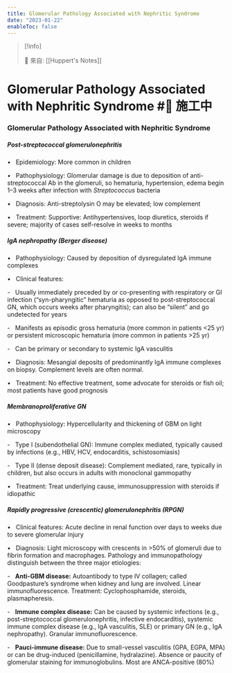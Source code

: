```yaml
---
title: Glomerular Pathology Associated with Nephritic Syndrome
date: "2023-01-22"
enableToc: false
---
```


> [!info]
>
> 🌱 來自: [[Huppert's Notes]]

# Glomerular Pathology Associated with Nephritic Syndrome #🚧 施工中

### Glomerular Pathology Associated with Nephritic Syndrome

##### Post-streptococcal glomerulonephritis

•   Epidemiology: More common in children

•   Pathophysiology: Glomerular damage is due to deposition of anti-streptococcal Ab in the glomeruli, so hematuria, hypertension, edema begin 1–3 weeks after infection with *Streptococcus* bacteria

•   Diagnosis: Anti-streptolysin O may be elevated; low complement

•   Treatment: Supportive: Antihypertensives, loop diuretics, steroids if severe; majority of cases self-resolve in weeks to months

##### IgA nephropathy (Berger disease)

•   Pathophysiology: Caused by deposition of dysregulated IgA immune complexes

•   Clinical features:

-   Usually immediately preceded by or co-presenting with respiratory or GI infection (“syn-pharyngitic” hematuria as opposed to post-streptococcal GN, which occurs weeks after pharyngitis); can also be “silent” and go undetected for years

-   Manifests as episodic gross hematuria (more common in patients <25 yr) or persistent microscopic hematuria (more common in patients >25 yr)

-   Can be primary or secondary to systemic IgA vasculitis

•   Diagnosis: Mesangial deposits of predominantly IgA immune complexes on biopsy. Complement levels are often normal.

•   Treatment: No effective treatment, some advocate for steroids or fish oil; most patients have good prognosis

##### Membranoproliferative GN

•   Pathophysiology: Hypercellularity and thickening of GBM on light microscopy

-   Type I (subendothelial GN): Immune complex mediated, typically caused by infections (e.g., HBV, HCV, endocarditis, schistosomiasis)

-   Type II (dense deposit disease): Complement mediated, rare, typically in children, but also occurs in adults with monoclonal gammopathy

•   Treatment: Treat underlying cause, immunosuppression with steroids if idiopathic

##### Rapidly progressive (crescentic) glomerulonephritis (RPGN)

•   Clinical features: Acute decline in renal function over days to weeks due to severe glomerular injury

•   Diagnosis: Light microscopy with crescents in >50% of glomeruli due to fibrin formation and macrophages. Pathology and immunopathology distinguish between the three major etiologies:

-   **Anti-GBM disease:** Autoantibody to type IV collagen; called Goodpasture’s syndrome when kidney and lung are involved. Linear immunofluorescence. Treatment: Cyclophosphamide, steroids, plasmapheresis.

-   **Immune complex disease:** Can be caused by systemic infections (e.g., post-streptococcal glomerulonephritis, infective endocarditis), systemic immune complex disease (e.g., IgA vasculitis, SLE) or primary GN (e.g., IgA nephropathy). Granular immunofluorescence.

-   **Pauci-immune disease:** Due to small-vessel vasculitis (GPA, EGPA, MPA) or can be drug-induced (penicillamine, hydralazine). Absence or paucity of glomerular staining for immunoglobulins. Most are ANCA-positive (80%)

